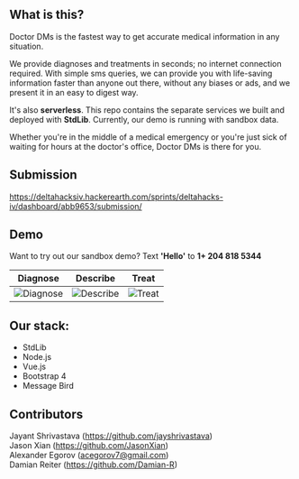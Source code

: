 What is this?
---
Doctor DMs is the fastest way to get accurate medical information in any situation.

We provide diagnoses and treatments in seconds; no internet connection required. With simple sms queries, we can provide you with life-saving information faster than anyone out there, without any biases or ads, and we present it in an easy to digest way.

It's also **serverless**. This repo contains the separate services we built and deployed with **StdLib**. Currently, our demo is running with sandbox data.

Whether you're in the middle of a medical emergency or you're just sick of waiting for hours at the doctor's office, Doctor DMs is there for you.

Submission
---
https://deltahacksiv.hackerearth.com/sprints/deltahacks-iv/dashboard/abb9653/submission/

Demo
---
Want to try out our sandbox demo? Text **'Hello'** to **1+ 204 818 5344**  

| Diagnose | Describe | Treat |
| --- | --- | --- |
| ![Diagnose](gifs/diagnose.gif) | ![Describe](gifs/describe.gif) | ![Treat](gifs/treat.gif) |

Our stack:
---
- StdLib
- Node.js
- Vue.js
- Bootstrap 4
- Message Bird

Contributors
---
Jayant Shrivastava (https://github.com/jayshrivastava)  
Jason Xian  (https://github.com/JasonXian)  
Alexander Egorov (acegorov7@gmail.com)  
Damian Reiter  (https://github.com/Damian-R)  

